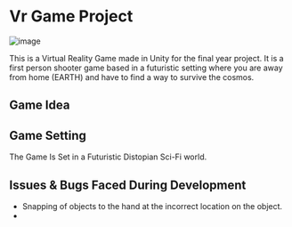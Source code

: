 # Vr Game Project
![image](https://github.com/user-attachments/assets/1c8c44d4-aca7-4760-943b-e8e435e9d057)

This is a Virtual Reality Game made in Unity for the final year project.
It is a first person shooter game based in a futuristic setting where you are away from home (EARTH) and have to find a way to survive the cosmos.

## Game Idea


## Game Setting
The Game Is Set in a Futuristic Distopian Sci-Fi world. 

## Issues & Bugs Faced During Development
- Snapping of objects to the hand at the incorrect location on the object. 
- 
